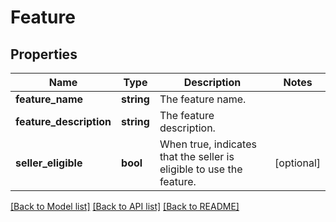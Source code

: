# Feature

## Properties
Name | Type | Description | Notes
------------ | ------------- | ------------- | -------------
**feature_name** | **string** | The feature name. | 
**feature_description** | **string** | The feature description. | 
**seller_eligible** | **bool** | When true, indicates that the seller is eligible to use the feature. | [optional] 

[[Back to Model list]](../README.md#documentation-for-models) [[Back to API list]](../README.md#documentation-for-api-endpoints) [[Back to README]](../README.md)


